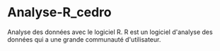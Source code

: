# Analyse-R_cedro
 Analyse des données avec le logiciel R.
 R est un logiciel d'analyse des données qui a une grande 
 communauté d'utilisateur.
